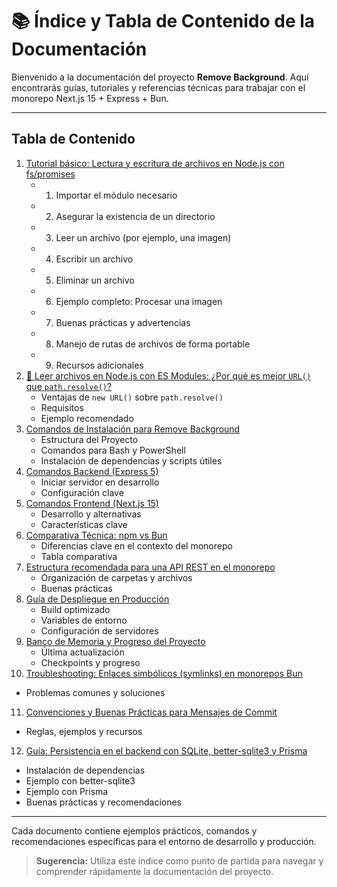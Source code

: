 # 📚 Índice y Tabla de Contenido de la Documentación

Bienvenido a la documentación del proyecto **Remove Background**. Aquí encontrarás guías, tutoriales y referencias técnicas para trabajar con el monorepo Next.js 15 + Express + Bun.

---

## Tabla de Contenido

1. [Tutorial básico: Lectura y escritura de archivos en Node.js con fs/promises](./01_tutorial-lectura-escritura-archivos.md)
   - 1. Importar el módulo necesario
   - 2. Asegurar la existencia de un directorio
   - 3. Leer un archivo (por ejemplo, una imagen)
   - 4. Escribir un archivo
   - 5. Eliminar un archivo
   - 6. Ejemplo completo: Procesar una imagen
   - 7. Buenas prácticas y advertencias
   - 8. Manejo de rutas de archivos de forma portable
   - 9. Recursos adicionales
2. [📜 Leer archivos en Node.js con ES Modules: ¿Por qué es mejor `URL()` que `path.resolve()`?](./02_abosolute-paths.md)
   - Ventajas de `new URL()` sobre `path.resolve()`
   - Requisitos
   - Ejemplo recomendado
3. [Comandos de Instalación para Remove Background](./03_comandos-instalacion.md)
   - Estructura del Proyecto
   - Comandos para Bash y PowerShell
   - Instalación de dependencias y scripts útiles
4. [Comandos Backend (Express 5)](./04_comandos-backend.md)
   - Iniciar servidor en desarrollo
   - Configuración clave
5. [Comandos Frontend (Next.js 15)](./05_comandos-frontend.md)
   - Desarrollo y alternativas
   - Características clave
6. [Comparativa Técnica: npm vs Bun](./06_comparativa-npm-bun.md)
   - Diferencias clave en el contexto del monorepo
   - Tabla comparativa
7. [Estructura recomendada para una API REST en el monorepo](./07_estructura-api-rest.md)
   - Organización de carpetas y archivos
   - Buenas prácticas
8. [Guía de Despliegue en Producción](./08_guia-produccion.md)
   - Build optimizado
   - Variables de entorno
   - Configuración de servidores
9. [Banco de Memoria y Progreso del Proyecto](./09_memory-bank.md)
   - Última actualización
   - Checkpoints y progreso
10. [Troubleshooting: Enlaces simbólicos (symlinks) en monorepos Bun](./10_troubleshooting.md)

- Problemas comunes y soluciones

11. [Convenciones y Buenas Prácticas para Mensajes de Commit](./11_convenciones-mensajes-commit.md)

- Reglas, ejemplos y recursos

12. [Guía: Persistencia en el backend con SQLite, better-sqlite3 y Prisma](./12_sqlite-prisma-backend.md)

- Instalación de dependencias
- Ejemplo con better-sqlite3
- Ejemplo con Prisma
- Buenas prácticas y recomendaciones

---

Cada documento contiene ejemplos prácticos, comandos y recomendaciones específicas para el entorno de desarrollo y producción.

> **Sugerencia:** Utiliza este índice como punto de partida para navegar y comprender rápidamente la documentación del proyecto.
